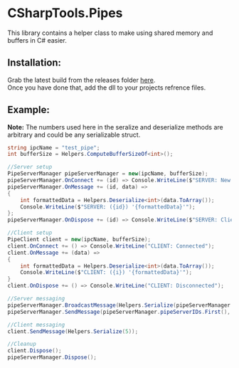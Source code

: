 # CSharpTools.Pipes
This library contains a helper class to make using shared memory and buffers in C# easier.  

## Installation:
Grab the latest build from the releases folder [here](./bin/Release/netstandard2.0/CSharpTools.Pipes.dll).  
Once you have done that, add the dll to your projects refrence files.

## Example:
**Note:** The numbers used here in the seralize and deserialize methods are arbitrary and could be any serializable struct.
```cs
string ipcName = "test_pipe";
int bufferSize = Helpers.ComputeBufferSizeOf<int>();

//Server setup
PipeServerManager pipeServerManager = new(ipcName, bufferSize);
pipeServerManager.OnConnect += (id) => Console.WriteLine($"SERVER: New client '{id}'");
pipeServerManager.OnMessage += (id, data) =>
{
    int formattedData = Helpers.Deserialize<int>(data.ToArray());
    Console.WriteLine($"SERVER: ({id}) '{formattedData}'");
};
pipeServerManager.OnDispose += (id) => Console.WriteLine($"SERVER: Client disconnected '{id}'");

//Client setup
PipeClient client = new(ipcName, bufferSize);
client.OnConnect += () => Console.WriteLine("CLIENT: Connected");
client.OnMessage += (data) =>
{
    int formattedData = Helpers.Deserialize<int>(data.ToArray());
    Console.WriteLine($"CLIENT: ({i}) '{formattedData}'");
}
client.OnDispose += () => Console.WriteLine("CLIENT: Disconnected");

//Server messaging
pipeServerManager.BroadcastMessage(Helpers.Serialize(pipeServerManager.pipeServerIDs.Count));
pipeServerManager.SendMessage(pipeServerManager.pipeServerIDs.First(), Helpers.Serialize(4));

//Client messaging
client.SendMessage(Helpers.Serialize(5));

//Cleanup
client.Dispose();
pipeServerManager.Dispose();
```
